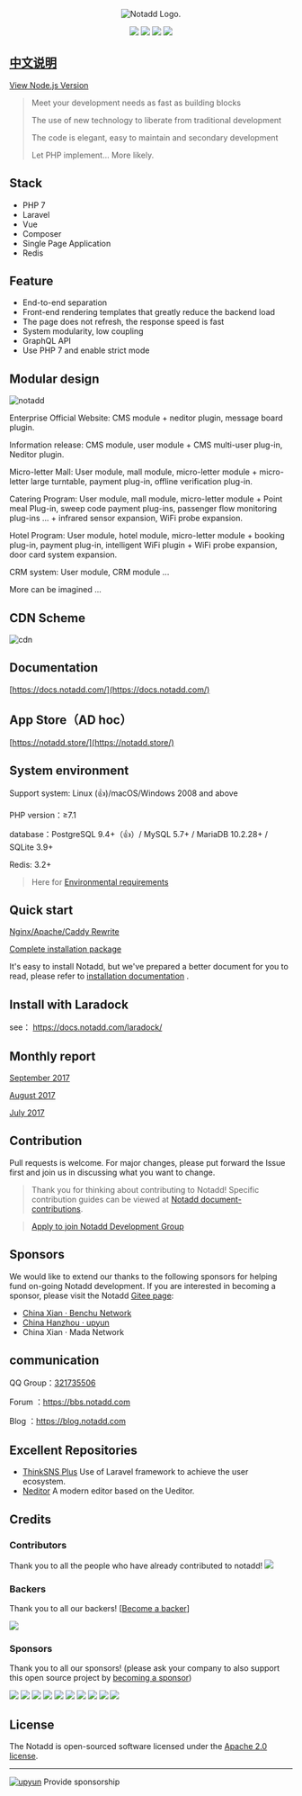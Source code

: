 <p align="center"><img src="https://www.notadd.com/src/notado_logo420x96.svg" alt="Notadd Logo."></p>
<p align="center">
<a href="https://jq.qq.com/?_wv=1027&k=5qVzRh4" title="Notadd 官方技术交流群"><img src="https://img.shields.io/badge/QQ%20Group-321735506-6782d6.svg?style=flat-square"></a>
<a href="https://travis-ci.org/notadd/notadd" title="Build Status"><img src="https://img.shields.io/travis/notadd/notadd/php-master.svg?style=flat-square"></a>
<a href="https://packagist.org/packages/notadd/notadd" title="Packagist"><img src="https://img.shields.io/packagist/v/notadd/notadd.svg?style=flat-square"></a>
<a href="https://github.com/notadd/notadd/releases" title="Downloads"><img src="https://img.shields.io/packagist/dt/notadd/framework.svg?style=flat-square"></a>
</p>

## [中文说明](README_zh.md)

[View Node.js Version](notadd/notadd/tree/next)

> Meet your development needs as fast as building blocks
>
> The use of new technology to liberate from traditional development
>
> The code is elegant, easy to maintain and secondary development
>
> Let PHP implement... More likely.

## Stack

- PHP 7
- Laravel
- Vue
- Composer
- Single Page Application
- Redis

## Feature

- End-to-end separation
- Front-end rendering templates that greatly reduce the backend load
- The page does not refresh, the response speed is fast
- System modularity, low coupling
- GraphQL API
- Use PHP 7 and enable strict mode

## Modular design


![notadd](https://www.notadd.com/src/app.svg)

Enterprise Official Website: CMS module + neditor plugin, message board plugin.

Information release: CMS module, user module + CMS multi-user plug-in, Neditor plugin.

Micro-letter Mall: User module, mall module, micro-letter module + micro-letter large turntable, payment plug-in, offline verification plug-in.

Catering Program: User module, mall module, micro-letter module + Point meal Plug-in, sweep code payment plug-ins, passenger flow monitoring plug-ins ... + infrared sensor expansion, WiFi probe expansion.

Hotel Program: User module, hotel module, micro-letter module + booking plug-in, payment plug-in, intelligent WiFi plugin + WiFi probe expansion, door card system expansion.

CRM system: User module, CRM module ...

More can be imagined ...

## CDN Scheme

![cdn](https://www.notadd.com/src/cdn.svg)

## Documentation

[https://docs.notadd.com/](https://docs.notadd.com/)

## App Store（AD hoc）

[https://notadd.store/](https://notadd.store/)


## System environment

Support system: Linux (👍)/macOS/Windows 2008 and above

PHP version：≥7.1

database：PostgreSQL 9.4+（👍）/ MySQL 5.7+ / MariaDB 10.2.28+ / SQLite 3.9+

Redis: 3.2+

> Here for [Environmental requirements](https://docs.notadd.com/gettingstarted/#环境要求)

## Quick start

[Nginx/Apache/Caddy Rewrite](https://docs.notadd.com/gettingstarted/#nginx-apache-caddy)

[Complete installation package](https://www.notadd.com/download/notadd-master.tar.xz)

It's easy to install Notadd, but we've prepared a better document for you to read, please refer to [installation documentation](https://docs.notadd.com/gettingstarted/#编译安装) .

## Install with Laradock

see： https://docs.notadd.com/laradock/

## Monthly report

[September 2017](https://blog.notadd.com/2017/09/22/2017-09/)

[August 2017](https://blog.notadd.com/2017/09/01/2017-08/)

[July 2017](https://blog.notadd.com/2017/08/01/2017-07/)



## Contribution

Pull requests is welcome. For major changes, please put forward the Issue first and join us in discussing what you want to change.

> Thank you for thinking about contributing to Notadd! Specific contribution guides can be viewed at [Notadd document-contributions](https://docs.notadd.com/introductions/#贡献).

> [Apply to join Notadd Development Group](https://github.com/notadd/notadd/issues/195)

## Sponsors

We would like to extend our thanks to the following sponsors for helping fund on-going Notadd development. If you are interested in becoming a sponsor, please visit the Notadd [Gitee page](https://gitee.com/notadd/notadd?donate=true):

- [China Xian · Benchu Network](https://www.ibenchu.com)
- [China Hanzhou · upyun](https://www.upyun.com)
- China Xian · Mada Network 


## communication

QQ Group：[321735506](https://jq.qq.com/?_wv=1027&k=5qVzRh4)

Forum ：https://bbs.notadd.com

Blog ：https://blog.notadd.com

## Excellent Repositories

- [ThinkSNS Plus](https://github.com/slimkit/thinksns-plus) Use of Laravel framework to achieve the user ecosystem.
- [Neditor](https://github.com/notadd/neditor) A modern editor based on the Ueditor.

## Credits


### Contributors

Thank you to all the people who have already contributed to notadd!
<a href="graphs/contributors"><img src="https://opencollective.com/notadd/contributors.svg?width=890&button=false" /></a>


### Backers

Thank you to all our backers! [[Become a backer](https://opencollective.com/notadd#backer)]

<a href="https://opencollective.com/notadd#backers" target="_blank"><img src="https://opencollective.com/notadd/backers.svg?width=890"></a>


### Sponsors

Thank you to all our sponsors! (please ask your company to also support this open source project by [becoming a sponsor](https://opencollective.com/notadd#sponsor))

<a href="https://opencollective.com/notadd/sponsor/0/website" target="_blank"><img src="https://opencollective.com/notadd/sponsor/0/avatar.svg"></a>
<a href="https://opencollective.com/notadd/sponsor/1/website" target="_blank"><img src="https://opencollective.com/notadd/sponsor/1/avatar.svg"></a>
<a href="https://opencollective.com/notadd/sponsor/2/website" target="_blank"><img src="https://opencollective.com/notadd/sponsor/2/avatar.svg"></a>
<a href="https://opencollective.com/notadd/sponsor/3/website" target="_blank"><img src="https://opencollective.com/notadd/sponsor/3/avatar.svg"></a>
<a href="https://opencollective.com/notadd/sponsor/4/website" target="_blank"><img src="https://opencollective.com/notadd/sponsor/4/avatar.svg"></a>
<a href="https://opencollective.com/notadd/sponsor/5/website" target="_blank"><img src="https://opencollective.com/notadd/sponsor/5/avatar.svg"></a>
<a href="https://opencollective.com/notadd/sponsor/6/website" target="_blank"><img src="https://opencollective.com/notadd/sponsor/6/avatar.svg"></a>
<a href="https://opencollective.com/notadd/sponsor/7/website" target="_blank"><img src="https://opencollective.com/notadd/sponsor/7/avatar.svg"></a>
<a href="https://opencollective.com/notadd/sponsor/8/website" target="_blank"><img src="https://opencollective.com/notadd/sponsor/8/avatar.svg"></a>
<a href="https://opencollective.com/notadd/sponsor/9/website" target="_blank"><img src="https://opencollective.com/notadd/sponsor/9/avatar.svg"></a>

## License

The Notadd is open-sourced software licensed under the [Apache 2.0 license](LICENSE).

----------

[![upyun](https://www.notadd.com/src/upyun.svg "又拍云")](https://console.upyun.com/register/?invite=r17EYO3BW) Provide sponsorship
